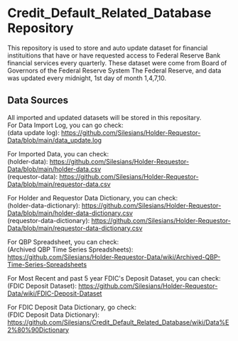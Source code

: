 # Credit_Default_Related_Database Repository

This repository is used to store and auto update dataset for financial instituitions that have or have requested access to Federal Reserve Bank financial services every quarterly. These dataset were come from Board of Governors of the Federal Reserve System
The Federal Reserve, and data was updated every midnight, 1st day of month 1,4,7,10.

## Data Sources

All imported and updated datasets will be stored in this repositary. 
<br>
For Data Import Log, you can go check:
<br>
(data update log): https://github.com/Silesians/Holder-Requestor-Data/blob/main/data_update.log

For Imported Data, you can check:
<br>
(holder-data): https://github.com/Silesians/Holder-Requestor-Data/blob/main/holder-data.csv <br>
(requestor-data): https://github.com/Silesians/Holder-Requestor-Data/blob/main/requestor-data.csv

For Holder and Requestor Data Dictionary, you can check:
<br>
(holder-data-dictionary): https://github.com/Silesians/Holder-Requestor-Data/blob/main/holder-data-dictionary.csv <br>
(requestor-data-dictionary): https://github.com/Silesians/Holder-Requestor-Data/blob/main/requestor-data-dictionary.csv <br>

For QBP Spreadsheet, you can check:
<br>
(Archived QBP Time Series Spreadsheets): https://github.com/Silesians/Holder-Requestor-Data/wiki/Archived-QBP-Time-Series-Spreadsheets <br> 

For Most Recent and past 5 year FDIC's Deposit Dataset, you can check:
<br>
(FDIC Deposit Dataset): https://github.com/Silesians/Holder-Requestor-Data/wiki/FDIC-Deposit-Dataset <br>

For FDIC Deposit Data Dictionary, go check: <br>
(FDIC Deposit Data Dictionary): https://github.com/Silesians/Credit_Default_Related_Database/wiki/Data%E2%80%90Dictionary
